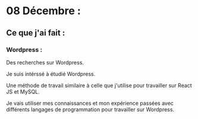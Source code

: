 # 08 Décembre :

## Ce que j'ai fait :

### Wordpress :

Des recherches sur Wordpress.

Je suis intérssé à étudié Wordpress.

Une méthode de travail similaire à celle que j'utilise pour travailler sur React JS et MySQL.

Je vais utiliser mes connaissances et mon expérience passées avec différents langages de programmation pour travailler sur Wordpress.